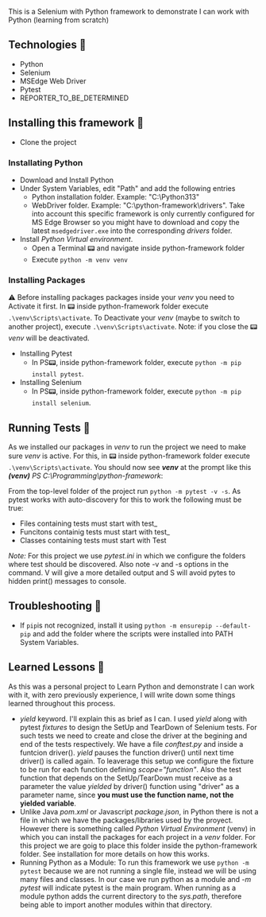 This is a Selenium with Python framework to demonstrate I can work with Python (learning from scratch)

## Technologies 👾
- Python
- Selenium
- MSEdge Web Driver
- Pytest
- REPORTER_TO_BE_DETERMINED

## Installing this framework 💾
- Clone the project
### Installating Python
- Download and Install Python
- Under System Variables, edit "Path" and add the following entries
    - Python installation folder. Example: "C:\Python313"
    - WebDriver folder. Example: "C:\python-framework\drivers". Take into account this specific framework is only currently configured for MS Edge Browser so you might have to download and copy the latest `msedgedriver.exe` into the corresponding _drivers_ folder.
- Install _Python Virtual environment_.
    - Open a Terminal 📟 and navigate inside python-framework folder
    - Execute `python -m venv venv`
### Installing Packages
⚠️ Before installing packages packages inside your _venv_ you need to Activate it first. In 📟 inside python-framework folder execute `.\venv\Scripts\activate`. To Deactivate your _venv_ (maybe to switch to another project), execute `.\venv\Scripts\activate`. Note: if you close the 📟 _venv_ will be deactivated.
- Installing Pytest
    - In PS📟, inside python-framework folder, execute `python -m pip install pytest`.
- Installing Selenium
    - In PS📟, inside python-framework folder, execute `python -m pip install selenium`.

## Running Tests 🏃
As we installed our packages in _venv_ to run the project we need to make sure _venv_ is active. For this, in 📟 inside python-framework folder execute `.\venv\Scripts\activate`. You should now see **_venv_** at the prompt like this _**(venv)** PS C:\Programming\python-framework_:

From the top-level folder of the project run `python -m pytest -v -s`. As pytest works with auto-discovery for this to work the following must be true:
- Files containing tests must start with test_
- Funcitons containig tests must start with test_
- Classes containing tests must start with Test

_Note:_ For this project we use _pytest.ini_ in which we configure the folders where test should be discovered. Also note -v and -s options in the command. V will give a more detailed output and S will avoid pytes to hidden print() messages to console.

## Troubleshooting 🔧
- If `pip`is not recognized, install it using `python -m ensurepip --default-pip` and add the folder where the scripts were installed into PATH System Variables.

## Learned Lessons 📕
As this was a personal project to Learn Python and demonstrate I can work with it, with zero previously experience, I will write down some things learned throughout this process.
- _yield_ keyword. I'll explain this as brief as I can. I used _yield_ along with pytest _fixtures_ to design the SetUp and TearDown of Selenium tests. For such tests we need to create and close the driver at the begining and end of the tests respectively. We have a file _conftest.py_ and inside a funtcion driver(). _yield_ pauses the function driver() until next time driver() is called again. To leaverage this setup we configure the fixture to be run for each function defining _scope="function"_. Also the test function that depends on the SetUp/TearDown must receive as a parameter the value _yielded_ by driver() function using "driver" as a parameter name, since **you must use the function name, not the yielded variable**.
- Unlike Java _pom.xml_ or Javascript _package.json_, in Python there is not a file in which we have the packages/libraries used by the proyect. However there is something called _Python Virtual Environment_ (venv) in which you can install the packages for each project in a _venv_ folder. For this project we are goig to place this folder inside the python-framework folder. See installation for more details on how this works.
- Running Python as a Module: To run this framework we use `python -m pytest` because we are not running a single file, instead we will be using many files and classes. In our case we run python as a module and _-m pytest_ will indicate pytest is the main program. When running as a module python adds the current directory to the _sys.path_, therefore being able to import another modules within that directory.